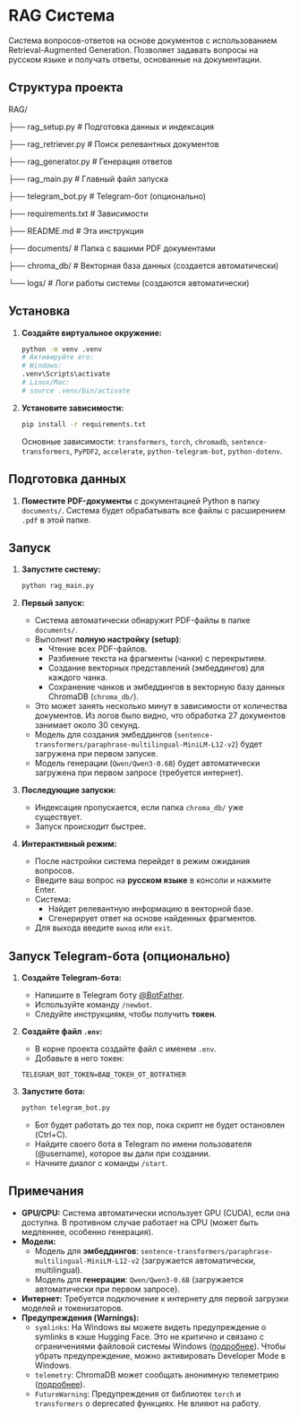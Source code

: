 # RAG Система

Система вопросов-ответов на основе документов с использованием Retrieval-Augmented Generation.
Позволяет задавать вопросы на русском языке и получать ответы, основанные на документации.

## Структура проекта

RAG/

├── rag_setup.py # Подготовка данных и индексация

├── rag_retriever.py # Поиск релевантных документов

├── rag_generator.py # Генерация ответов

├── rag_main.py # Главный файл запуска

├── telegram_bot.py # Telegram-бот (опционально)

├── requirements.txt # Зависимости

├── README.md # Эта инструкция

├── documents/ # Папка с вашими PDF документами

├── chroma_db/ # Векторная база данных (создается автоматически)

└── logs/ # Логи работы системы (создаются автоматически)

## Установка

1.  **Создайте виртуальное окружение:**
    ```bash
    python -m venv .venv
    # Активируйте его:
    # Windows:
    .venv\Scripts\activate
    # Linux/Mac:
    # source .venv/bin/activate
    ```

2.  **Установите зависимости:**
    ```bash
    pip install -r requirements.txt
    ```
    Основные зависимости: `transformers`, `torch`, `chromadb`, `sentence-transformers`, `PyPDF2`, `accelerate`, `python-telegram-bot`, `python-dotenv`.

## Подготовка данных

1.  **Поместите PDF-документы** с документацией Python в папку `documents/`.
    Система будет обрабатывать все файлы с расширением `.pdf` в этой папке.

## Запуск

1.  **Запустите систему:**
    ```bash
    python rag_main.py
    ```

2.  **Первый запуск:**
    *   Система автоматически обнаружит PDF-файлы в папке `documents/`.
    *   Выполнит **полную настройку (setup)**:
        *   Чтение всех PDF-файлов.
        *   Разбиение текста на фрагменты (чанки) с перекрытием.
        *   Создание векторных представлений (эмбеддингов) для каждого чанка.
        *   Сохранение чанков и эмбеддингов в векторную базу данных ChromaDB (`chroma_db/`).
    *   Это может занять несколько минут в зависимости от количества документов. Из логов было видно, что обработка 27 документов занимает около 30 секунд.
    *   Модель для создания эмбеддингов (`sentence-transformers/paraphrase-multilingual-MiniLM-L12-v2`) будет загружена при первом запуске.  
    *   Модель генерации (`Qwen/Qwen3-0.6B`) будет автоматически загружена при первом запросе (требуется интернет).

3.  **Последующие запуски:**
    *   Индексация пропускается, если папка `chroma_db/` уже существует.
    *   Запуск происходит быстрее.

4.  **Интерактивный режим:**
    *   После настройки система перейдет в режим ожидания вопросов.
    *   Введите ваш вопрос на **русском языке** в консоли и нажмите Enter.
    *   Система:
        *   Найдет релевантную информацию в векторной базе.
        *   Сгенерирует ответ на основе найденных фрагментов.
    *   Для выхода введите `выход` или `exit`.

## Запуск Telegram-бота (опционально)

1.  **Создайте Telegram-бота:**
    *   Напишите в Telegram боту [@BotFather](https://t.me/BotFather).
    *   Используйте команду `/newbot`.
    *   Следуйте инструкциям, чтобы получить **токен**.

2.  **Создайте файл `.env`:**
    *   В корне проекта создайте файл с именем `.env`.
    *   Добавьте в него токен:
      ```
      TELEGRAM_BOT_TOKEN=ВАШ_ТОКЕН_ОТ_BOTFATHER
      ```

3.  **Запустите бота:**
    ```bash
    python telegram_bot.py
    ```
    *   Бот будет работать до тех пор, пока скрипт не будет остановлен (Ctrl+C).
    *   Найдите своего бота в Telegram по имени пользователя (@username), которое вы дали при создании.
    *   Начните диалог с команды `/start`.

## Примечания

*   **GPU/CPU:** Система автоматически использует GPU (CUDA), если она доступна. В противном случае работает на CPU (может быть медленнее, особенно генерация).
*   **Модели:**
    *   Модель для **эмбеддингов**: `sentence-transformers/paraphrase-multilingual-MiniLM-L12-v2` (загружается автоматически, multilingual).
    *   Модель для **генерации**: `Qwen/Qwen3-0.6B` (загружается автоматически при первом запросе).
*   **Интернет:** Требуется подключение к интернету для первой загрузки моделей и токенизаторов.
*   **Предупреждения (Warnings):**
    *   `symlinks`: На Windows вы можете видеть предупреждение о symlinks в кэше Hugging Face. Это не критично и связано с ограничениями файловой системы Windows ([подробнее](https://huggingface.co/docs/huggingface_hub/how-to-cache#limitations)). Чтобы убрать предупреждение, можно активировать Developer Mode в Windows.
    *   `telemetry`: ChromaDB может сообщать анонимную телеметрию ([подробнее](https://docs.trychroma.com/telemetry)).
    *   `FutureWarning`: Предупреждения от библиотек `torch` и `transformers` о deprecated функциях. Не влияют на работу.
